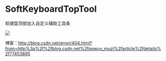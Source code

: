 # SoftKeyboardTopTool
软键盘顶部加入自定义辅助工具条

![](https://github.com/swustmuzi/SoftKeyboardTopTool/blob/master/sample.gif)

博客：http://blog.csdn.net/error/404.html?from=http%3a%2f%2fblog.csdn.net%2fqqwuy_muzi%2farticle%2fdetails%2f77453895
